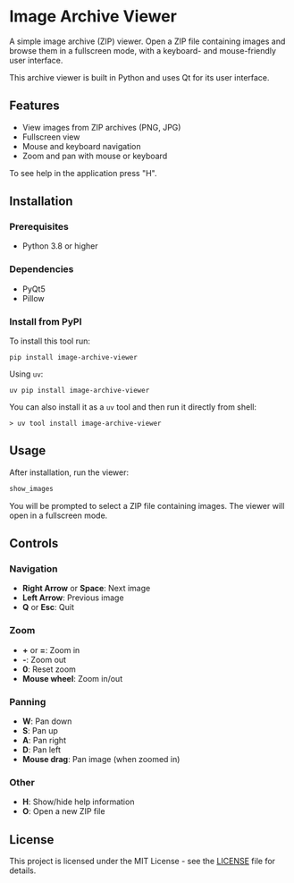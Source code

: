 # Image Archive Viewer

A simple image archive (ZIP) viewer. Open a ZIP file containing images and browse them in a fullscreen mode, with a keyboard- and mouse-friendly user interface.

This archive viewer is built in Python and uses Qt for its user interface.

## Features

- View images from ZIP archives (PNG, JPG)
- Fullscreen view
- Mouse and keyboard navigation
- Zoom and pan with mouse or keyboard

To see help in the application press "H".

## Installation

### Prerequisites

- Python 3.8 or higher

### Dependencies

- PyQt5
- Pillow

### Install from PyPI

To install this tool run:

```
pip install image-archive-viewer
```

Using `uv`:

```
uv pip install image-archive-viewer
```

You can also install it as a `uv` tool and then run it directly from shell:

```
> uv tool install image-archive-viewer
```

## Usage

After installation, run the viewer:

```bash
show_images
```

You will be prompted to select a ZIP file containing images. The viewer will open in a fullscreen mode.

## Controls

### Navigation
- **Right Arrow** or **Space**: Next image
- **Left Arrow**: Previous image
- **Q** or **Esc**: Quit

### Zoom
- **+** or **=**: Zoom in
- **-**: Zoom out
- **0**: Reset zoom
- **Mouse wheel**: Zoom in/out

### Panning
- **W**: Pan down
- **S**: Pan up
- **A**: Pan right
- **D**: Pan left
- **Mouse drag**: Pan image (when zoomed in)

### Other
- **H**: Show/hide help information 
- **O**: Open a new ZIP file

## License

This project is licensed under the MIT License - see the [LICENSE](LICENSE) file for details.